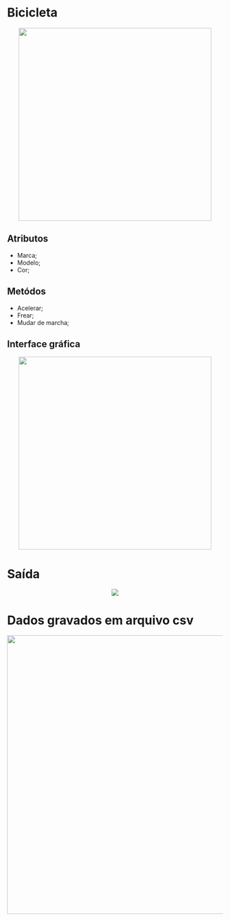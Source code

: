 # **Bicicleta**
<div align="center">
<img src="https://user-images.githubusercontent.com/108765052/188893223-ef304e4c-f73b-44c2-b0dd-611e3792a590.jpg" width="450px" />
</div>

## Atributos 
- Marca;
- Modelo;
- Cor;

## Metódos
- Acelerar;
- Frear;
- Mudar de marcha;

## Interface gráfica
<div align="center">
<img src="https://user-images.githubusercontent.com/108765052/189555639-264840cc-329f-449a-8d6b-6e31f150be24.png" width="450px" />
</div>

# Saída 
<div align="center">
<img src="https://user-images.githubusercontent.com/108765052/189555659-bda0f83a-7e13-4764-96b6-d2a6b840a2a4.png" />
</div>

# Dados gravados em arquivo csv
<div align="center">
<img src="https://user-images.githubusercontent.com/108765052/189555766-ee35a72f-e49d-4b5e-937a-c9cc7e86a8ff.png" width="650px" />
</div>
